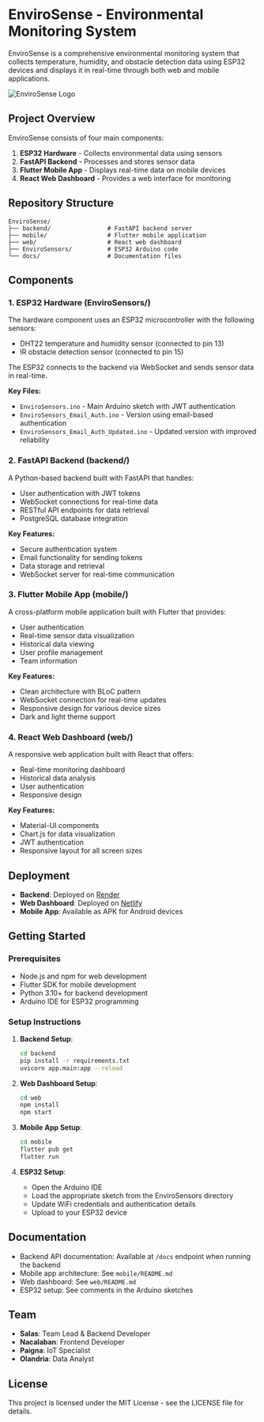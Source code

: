 # EnviroSense - Environmental Monitoring System

EnviroSense is a comprehensive environmental monitoring system that collects temperature, humidity, and obstacle detection data using ESP32 devices and displays it in real-time through both web and mobile applications.

![EnviroSense Logo](https://via.placeholder.com/800x400?text=EnviroSense)

## Project Overview

EnviroSense consists of four main components:

1. **ESP32 Hardware** - Collects environmental data using sensors
2. **FastAPI Backend** - Processes and stores sensor data
3. **Flutter Mobile App** - Displays real-time data on mobile devices
4. **React Web Dashboard** - Provides a web interface for monitoring

## Repository Structure

```
EnviroSense/
├── backend/                # FastAPI backend server
├── mobile/                 # Flutter mobile application
├── web/                    # React web dashboard
├── EnviroSensors/          # ESP32 Arduino code
└── docs/                   # Documentation files
```

## Components

### 1. ESP32 Hardware (EnviroSensors/)

The hardware component uses an ESP32 microcontroller with the following sensors:
- DHT22 temperature and humidity sensor (connected to pin 13)
- IR obstacle detection sensor (connected to pin 15)

The ESP32 connects to the backend via WebSocket and sends sensor data in real-time.

**Key Files:**
- `EnviroSensors.ino` - Main Arduino sketch with JWT authentication
- `EnviroSensors_Email_Auth.ino` - Version using email-based authentication
- `EnviroSensors_Email_Auth_Updated.ino` - Updated version with improved reliability

### 2. FastAPI Backend (backend/)

A Python-based backend built with FastAPI that handles:
- User authentication with JWT tokens
- WebSocket connections for real-time data
- RESTful API endpoints for data retrieval
- PostgreSQL database integration

**Key Features:**
- Secure authentication system
- Email functionality for sending tokens
- Data storage and retrieval
- WebSocket server for real-time communication

### 3. Flutter Mobile App (mobile/)

A cross-platform mobile application built with Flutter that provides:
- User authentication
- Real-time sensor data visualization
- Historical data viewing
- User profile management
- Team information

**Key Features:**
- Clean architecture with BLoC pattern
- WebSocket connection for real-time updates
- Responsive design for various device sizes
- Dark and light theme support

### 4. React Web Dashboard (web/)

A responsive web application built with React that offers:
- Real-time monitoring dashboard
- Historical data analysis
- User authentication
- Responsive design

**Key Features:**
- Material-UI components
- Chart.js for data visualization
- JWT authentication
- Responsive layout for all screen sizes

## Deployment

- **Backend**: Deployed on [Render](https://envirosense-2khv.onrender.com)
- **Web Dashboard**: Deployed on [Netlify](https://envirosense.netlify.app)
- **Mobile App**: Available as APK for Android devices

## Getting Started

### Prerequisites

- Node.js and npm for web development
- Flutter SDK for mobile development
- Python 3.10+ for backend development
- Arduino IDE for ESP32 programming

### Setup Instructions

1. **Backend Setup**:
   ```bash
   cd backend
   pip install -r requirements.txt
   uvicorn app.main:app --reload
   ```

2. **Web Dashboard Setup**:
   ```bash
   cd web
   npm install
   npm start
   ```

3. **Mobile App Setup**:
   ```bash
   cd mobile
   flutter pub get
   flutter run
   ```

4. **ESP32 Setup**:
   - Open the Arduino IDE
   - Load the appropriate sketch from the EnviroSensors directory
   - Update WiFi credentials and authentication details
   - Upload to your ESP32 device

## Documentation

- Backend API documentation: Available at `/docs` endpoint when running the backend
- Mobile app architecture: See `mobile/README.md`
- Web dashboard: See `web/README.md`
- ESP32 setup: See comments in the Arduino sketches

## Team

- **Salas**: Team Lead & Backend Developer
- **Nacalaban**: Frontend Developer
- **Paigna**: IoT Specialist
- **Olandria**: Data Analyst

## License

This project is licensed under the MIT License - see the LICENSE file for details.
